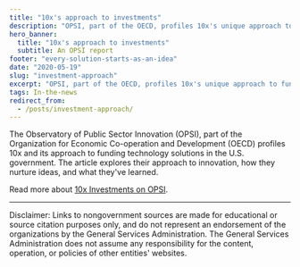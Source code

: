 ```yaml
---
title: "10x's approach to investments"
description: "OPSI, part of the OECD, profiles 10x's unique approach to funding government technology solutions. Find out how they do it."
hero_banner:
  title: "10x's approach to investments"
  subtitle: An OPSI report
footer: "every-solution-starts-as-an-idea"
date: "2020-05-19"
slug: "investment-approach"
excerpt: "OPSI, part of the OECD, profiles 10x's unique approach to funding government technology solutions."
tags: In-the-news
redirect_from: 
  - /posts/investment-approach/
---
```

The Observatory of Public Sector Innovation (OPSI), part of the Organization for Economic Co-operation and Development (OECD) profiles 10x and its approach to funding technology solutions in the U.S. government. The article explores their approach to innovation, how they nurture ideas, and what they've learned.

Read more about <a class="usa-link usa-link--external" rel="noreferrer" href="https://www.oecd-opsi.org/innovations/10x-investments/">10x Investments on OPSI</a>.

---
 
<p class="disclaimer">Disclaimer: Links to nongovernment sources are made for educational or source citation purposes only, and do not represent an endorsement of the organizations by the General Services Administration. The General Services Administration does not assume any responsibility for the content, operation, or policies of other entities' websites.
</p>
